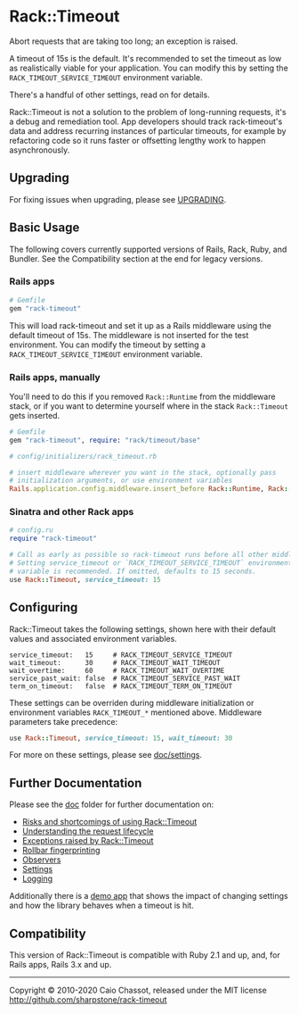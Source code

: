# Rack::Timeout

Abort requests that are taking too long; an exception is raised.

A timeout of 15s is the default. It's recommended to set the timeout as
low as realistically viable for your application. You can modify this by
setting the `RACK_TIMEOUT_SERVICE_TIMEOUT` environment variable.

There's a handful of other settings, read on for details.

Rack::Timeout is not a solution to the problem of long-running requests,
it's a debug and remediation tool. App developers should track
rack-timeout's data and address recurring instances of particular
timeouts, for example by refactoring code so it runs faster or
offsetting lengthy work to happen asynchronously.

## Upgrading

For fixing issues when upgrading, please see [UPGRADING](UPGRADING.md).

## Basic Usage

The following covers currently supported versions of Rails, Rack, Ruby,
and Bundler. See the Compatibility section at the end for legacy
versions.

### Rails apps

```ruby
# Gemfile
gem "rack-timeout"
```

This will load rack-timeout and set it up as a Rails middleware using
the default timeout of 15s. The middleware is not inserted for the test
environment. You can modify the timeout by setting a
`RACK_TIMEOUT_SERVICE_TIMEOUT` environment variable.

### Rails apps, manually

You'll need to do this if you removed `Rack::Runtime` from the
middleware stack, or if you want to determine yourself where in the
stack `Rack::Timeout` gets inserted.

```ruby
# Gemfile
gem "rack-timeout", require: "rack/timeout/base"
```

```ruby
# config/initializers/rack_timeout.rb

# insert middleware wherever you want in the stack, optionally pass
# initialization arguments, or use environment variables
Rails.application.config.middleware.insert_before Rack::Runtime, Rack::Timeout, service_timeout: 15
```

### Sinatra and other Rack apps

```ruby
# config.ru
require "rack-timeout"

# Call as early as possible so rack-timeout runs before all other middleware.
# Setting service_timeout or `RACK_TIMEOUT_SERVICE_TIMEOUT` environment
# variable is recommended. If omitted, defaults to 15 seconds.
use Rack::Timeout, service_timeout: 15
```

## Configuring

Rack::Timeout takes the following settings, shown here with their
default values and associated environment variables.

```
service_timeout:   15     # RACK_TIMEOUT_SERVICE_TIMEOUT
wait_timeout:      30     # RACK_TIMEOUT_WAIT_TIMEOUT
wait_overtime:     60     # RACK_TIMEOUT_WAIT_OVERTIME
service_past_wait: false  # RACK_TIMEOUT_SERVICE_PAST_WAIT
term_on_timeout:   false  # RACK_TIMEOUT_TERM_ON_TIMEOUT
```

These settings can be overriden during middleware initialization or
environment variables `RACK_TIMEOUT_*` mentioned above. Middleware
parameters take precedence:

```ruby
use Rack::Timeout, service_timeout: 15, wait_timeout: 30
```

For more on these settings, please see [doc/settings](doc/settings.md).

## Further Documentation

Please see the [doc](doc) folder for further documentation on:

* [Risks and shortcomings of using Rack::Timeout](doc/risks.md)
* [Understanding the request lifecycle](doc/request-lifecycle.md)
* [Exceptions raised by Rack::Timeout](doc/exceptions.md)
* [Rollbar fingerprinting](doc/rollbar.md)
* [Observers](doc/observers.md)
* [Settings](doc/settings.md)
* [Logging](doc/logging.md)

Additionally there is a [demo app](https://github.com/zombocom/rack_timeout_demos) that shows the impact of changing settings and how the library behaves when a timeout is hit.

Compatibility
-------------

This version of Rack::Timeout is compatible with Ruby 2.1 and up, and,
for Rails apps, Rails 3.x and up.


---
Copyright © 2010-2020 Caio Chassot, released under the MIT license
<http://github.com/sharpstone/rack-timeout>
